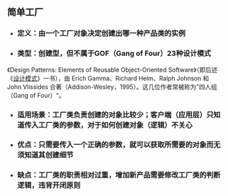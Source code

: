 ## 简单工厂

- ### 定义：由一个工厂对象决定创建出哪一种产品类的实例

- ### 类型：创建型，但不属于GOF（Gang of Four）23种设计模式

《Design Patterns: Elements of Reusable Object-Oriented Software》（即后述《[设计模式](https://baike.baidu.com/item/设计模式/1212549)》一书），由 Erich Gamma、Richard Helm、Ralph Johnson 和 John Vlissides 合著（Addison-Wesley，1995）。这几位作者常被称为"四人组（Gang of Four）"。

- ### 适用场景：工厂类负责创建的对象比较少；客户端（应用层）只知道传入工厂类的参数，对于如何创建对象（逻辑）不关心

- ### 优点：只需要传入一个正确的参数，就可以获取所需要的对象而无须知道其创建细节

- ### 缺点：工厂类的职责相对过重，增加新产品需要修改工厂类的判断逻辑，违背开闭原则

